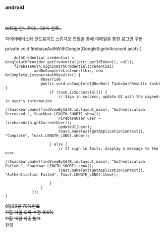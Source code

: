 
### android 

<br>

~~9/15일 안드로이드 50% 완료..~~ <br>
<p>파이어베이스와 안드로이드 스튜디오 연동을 통해 이메일을 통한 로그인 구현

 private void firebaseAuthWithGoogle(GoogleSignInAccount acct) {
 
        AuthCredential credential = GoogleAuthProvider.getCredential(acct.getIdToken(), null);
        firebaseAuth.signInWithCredential(credential)
                .addOnCompleteListener(this, new OnCompleteListener<AuthResult>() {
                    @Override
                    public void onComplete(@NonNull Task<AuthResult> task) {
                        if (task.isSuccessful()) {
                            // Sign in success, update UI with the signed-in user's information
                            //Snackbar.make(findViewById(R.id.layout_main), "Authentication Successed.", Snackbar.LENGTH_SHORT).show();
                            FirebaseUser user = firebaseAuth.getCurrentUser();
                            updateUI(user);
                            Toast.makeText(getApplicationContext(), "Complete", Toast.LENGTH_LONG).show();

                        } else {
                            // If sign in fails, display a message to the user.
                            //Snackbar.make(findViewById(R.id.layout_main), "Authentication Failed.", Snackbar.LENGTH_SHORT).show();
                            Toast.makeText(getApplicationContext(), "Authentication Failed", Toast.LENGTH_LONG).show();

                        }
                    }
                });
    }






~~9월30일 70%완료~~ <br>
~~11월 14일 오류 수정 100%~~<br>
~~11월 15일 최종 발표~~<br>
완성

